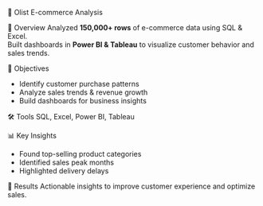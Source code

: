 
 🛒 Olist E-commerce Analysis

 📌 Overview
Analyzed **150,000+ rows** of e-commerce data using SQL & Excel.  
Built dashboards in **Power BI & Tableau** to visualize customer behavior and sales trends.

 🎯 Objectives
- Identify customer purchase patterns  
- Analyze sales trends & revenue growth  
- Build dashboards for business insights  

 🛠️ Tools
SQL, Excel, Power BI, Tableau  

 📊 Key Insights
- Found top-selling product categories  
- Identified sales peak months  
- Highlighted delivery delays  

 🚀 Results
Actionable insights to improve customer experience and optimize sales.
